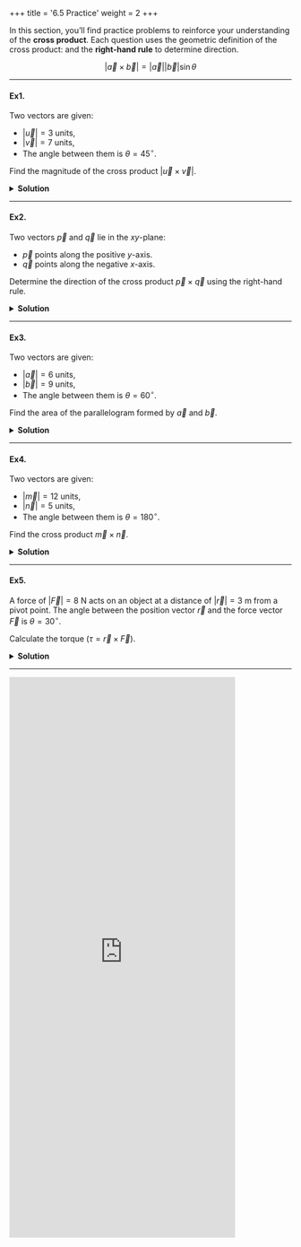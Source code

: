 +++
title = '6.5 Practice'
weight = 2
+++


In this section, you’ll find practice problems to reinforce your understanding of the **cross product**. Each question uses the geometric definition of the cross product: and the **right-hand rule** to determine direction. 

$$
|\vec{a} \times \vec{b}| = |\vec{a}| |\vec{b}| \sin\theta
$$

---

#### Ex1.
Two vectors are given:
- $|\vec{u}| = 3~\text{units}$,
- $|\vec{v}| = 7~\text{units}$,
- The angle between them is $\theta = 45^\circ$.

Find the magnitude of the cross product $|\vec{u} \times \vec{v}|$.

<details>
  <summary>
    <strong id="solution-title">Solution</strong>
  </summary>

Using the formula for the magnitude of the cross product:

$$
|\vec{u} \times \vec{v}| = |\vec{u}| |\vec{v}| \sin\theta
$$

Substitute the given values:

$$
|\vec{u} \times \vec{v}| = (3)(7) \sin(45^\circ)
$$

From trigonometry, $\sin(45^\circ) = \sqrt{2}/2 \approx 0.707$. Therefore:

$$
|\vec{u} \times \vec{v}| = (3)(7)(0.707) \approx 14.85
$$

**Answer**:  
The magnitude of the cross product is $ \boxed{14.85~\text{units}^2} $.

</details>

---


#### Ex2.
Two vectors $\vec{p}$ and $\vec{q}$ lie in the $xy$-plane:
- $\vec{p}$ points along the positive $y$-axis.
- $\vec{q}$ points along the negative $x$-axis.

Determine the direction of the cross product $\vec{p} \times \vec{q}$ using the right-hand rule.

<details>
  <summary>
    <strong id="solution-title">Solution</strong>
  </summary>

1. Recall the right-hand rule:
   - Point your right hand's fingers in the direction of $\vec{p}$ (positive $y$-axis).
   - Curl your fingers toward $\vec{q}$ (negative $x$-axis).
   - Your thumb points in the direction of $\vec{p} \times \vec{q}$.

2. In this case, your thumb will point **out of the page** (along the positive $z$-axis).

**Answer**:  
The direction of $\vec{p} \times \vec{q}$ is $ \boxed{\text{positive } z\text{-axis}} $.

</details>

---



#### Ex3.
Two vectors are given:
- $|\vec{a}| = 6~\text{units}$,
- $|\vec{b}| = 9~\text{units}$,
- The angle between them is $\theta = 60^\circ$.

Find the area of the parallelogram formed by $\vec{a}$ and $\vec{b}$.

<details>
  <summary>
    <strong id="solution-title">Solution</strong>
  </summary>

The area of the parallelogram is equal to the magnitude of the cross product:

$$
\text{Area} = |\vec{a} \times \vec{b}| = |\vec{a}| |\vec{b}| \sin\theta
$$

Substitute the given values:

$$
\text{Area} = (6)(9) \sin(60^\circ)
$$

From trigonometry, $\sin(60^\circ) = \sqrt{3}/2 \approx 0.866$. Therefore:

$$
\text{Area} = (6)(9)(0.866) \approx 46.76
$$

**Answer**:  
The area of the parallelogram is $ \boxed{46.76~\text{units}^2} $.

</details>

---


#### Ex4.
Two vectors are given:
- $|\vec{m}| = 12~\text{units}$,
- $|\vec{n}| = 5~\text{units}$,
- The angle between them is $\theta = 180^\circ$.

Find the cross product $\vec{m} \times \vec{n}$.

<details>
  <summary>
    <strong id="solution-title">Solution</strong>
  </summary>

Using the formula for the magnitude of the cross product:

$$
|\vec{m} \times \vec{n}| = |\vec{m}| |\vec{n}| \sin\theta
$$

Substitute the given values:

$$
|\vec{m} \times \vec{n}| = (12)(5) \sin(180^\circ)
$$

From trigonometry, $\sin(180^\circ) = 0$. Therefore:

$$
|\vec{m} \times \vec{n}| = (12)(5)(0) = 0
$$

Since the cross product is zero, the vectors are parallel.

**Answer**:  
The cross product is $ \boxed{\vec{0}} $.

</details>

---

#### Ex5.
A force of $|\vec{F}| = 8~\text{N}$ acts on an object at a distance of $|\vec{r}| = 3~\text{m}$ from a pivot point. The angle between the position vector $\vec{r}$ and the force vector $\vec{F}$ is $\theta = 30^\circ$.

Calculate the torque ($\tau = \vec{r} \times \vec{F}$).

<details>
  <summary>
    <strong id="solution-title">Solution</strong>
  </summary>

The magnitude of the torque is given by the cross product:

$$
|\tau| = |\vec{r} \times \vec{F}| = |\vec{r}| |\vec{F}| \sin\theta
$$

Substitute the given values:

$$
|\tau| = (3)(8) \sin(30^\circ)
$$
 
From trigonometry, $\sin(30^\circ) = 0.5$. Therefore:

$$
|\tau| = (3)(8)(0.5) = 12
$$

**Answer**:  
The magnitude of the torque is $ \boxed{12~\text{N}\cdot\text{m}} $.

</details>

---

<iframe src="https://script.google.com/macros/s/AKfycbyyPC_SximZDl6o5oNK-sU9cVwQZmCakGj_nGxWBVrf1gTfGfC_BB8fOU8rOeeqdWOo1g/exec" width="80%" height="1000px" frameborder="0" marginheight="0" marginwidth="0">Loading...</iframe>
